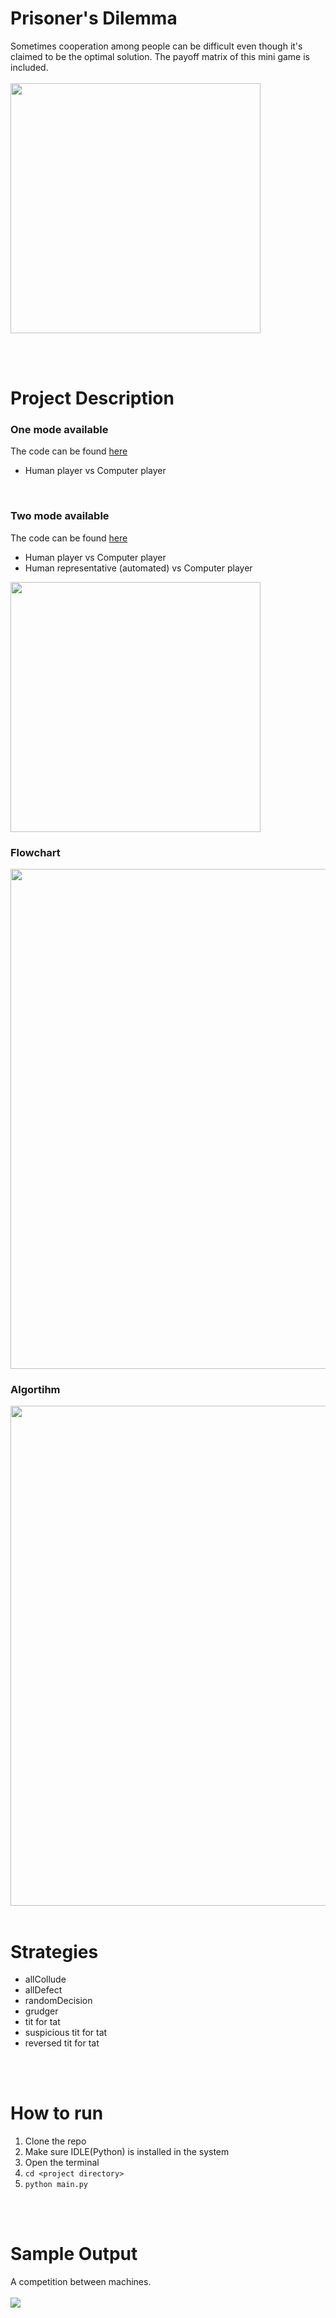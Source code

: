 # Prisoner's Dilemma
Sometimes cooperation among people can be difficult even though it's claimed to be the optimal solution. The payoff matrix of this mini game is included.  <br/><br/>
<img src="img/payoff.png" width=400>

<br/>
<br/>

# Project Description
### One mode available
The code can be found [here](https://github.com/Sins-Repo/PrisonersDilemma/blob/main/main.py)
* Human player vs Computer player

<br/>

### Two mode available
The code can be found [here](https://github.com/Sins-Repo/PrisonersDilemma/blob/main/complete/main.py)
* Human player vs Computer player
* Human representative (automated) vs Computer player
<img src="img/case.png" width=400>

<br/>

### Flowchart
<img src="img/flowchart.png" height=800>

<br/>

### Algortihm
<img src="img/algo.png" height=800>

<br/>
<br/>

# Strategies 
* allCollude
* allDefect
* randomDecision
* grudger
* tit for tat
* suspicious tit for tat
* reversed tit for tat

<br/>
<br/>

# How to run
1. Clone the repo
2. Make sure IDLE(Python) is installed in the system
3. Open the terminal
4. `cd <project directory>`
5. `python main.py`

<br/>
<br/>

# Sample Output
A competition between machines. <br/><br/>
<img src="img/sample.png">
